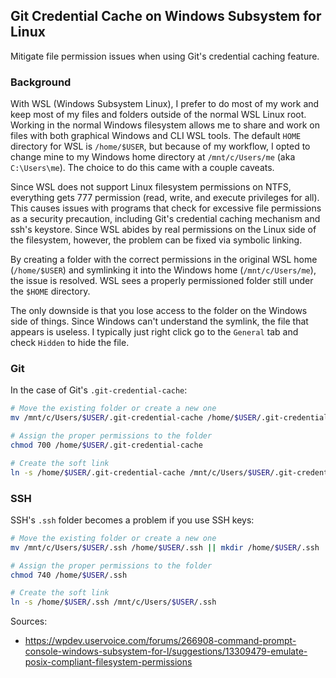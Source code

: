 
## Git Credential Cache on Windows Subsystem for Linux

Mitigate file permission issues when using Git's credential caching feature.

### Background ###
With WSL (Windows Subsystem Linux), I prefer to do most of my work and keep most of my files and folders outside of the normal WSL Linux root.
Working in the normal Windows filesystem allows me to share and work on files with both graphical Windows and CLI WSL tools.
The default ```HOME``` directory for WSL is ```/home/$USER```, but because of my workflow, I opted to change mine to my Windows home directory at ```/mnt/c/Users/me``` (aka ```C:\Users\me```).
The choice to do this came with a couple caveats.

Since WSL does not support Linux filesystem permissions on NTFS, everything gets 777 permission (read, write, and execute privileges for all).
This causes issues with programs that check for excessive file permissions as a security precaution, including Git's credential caching mechanism and ssh's keystore.
Since WSL abides by real permissions on the Linux side of the filesystem, however, the problem can be fixed via symbolic linking.

By creating a folder with the correct permissions in the original WSL home (```/home/$USER```) and symlinking it into the Windows home (```/mnt/c/Users/me```), the issue is resolved.
WSL sees a properly permissioned folder still under the ```$HOME``` directory.

The only downside is that you lose access to the folder on the Windows side of things.
Since Windows can't understand the symlink, the file that appears is useless.
I typically just right click go to the ```General``` tab and check ```Hidden``` to hide the file.

### Git ###

In the case of Git's ```.git-credential-cache```:

```bash
# Move the existing folder or create a new one
mv /mnt/c/Users/$USER/.git-credential-cache /home/$USER/.git-credential-cache || mkdir /home/$USER/.git-credential-cache

# Assign the proper permissions to the folder
chmod 700 /home/$USER/.git-credential-cache

# Create the soft link
ln -s /home/$USER/.git-credential-cache /mnt/c/Users/$USER/.git-credential-cache
```


### SSH ###

SSH's ```.ssh``` folder becomes a problem if you use SSH keys:

```bash
# Move the existing folder or create a new one
mv /mnt/c/Users/$USER/.ssh /home/$USER/.ssh || mkdir /home/$USER/.ssh

# Assign the proper permissions to the folder
chmod 740 /home/$USER/.ssh

# Create the soft link
ln -s /home/$USER/.ssh /mnt/c/Users/$USER/.ssh
```

Sources:
- https://wpdev.uservoice.com/forums/266908-command-prompt-console-windows-subsystem-for-l/suggestions/13309479-emulate-posix-compliant-filesystem-permissions